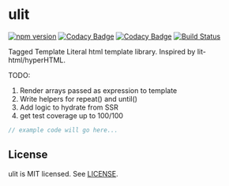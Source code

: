 # ulit
[![npm version](https://badge.fury.io/js/obnano.svg)](https://badge.fury.io/js/ulit)
[![Codacy Badge](https://api.codacy.com/project/badge/Grade/ce1befc6db9e42fabbb3e9e48c75d9e6)](https://www.codacy.com/app/andyrjohnson82/ulit?utm_source=github.com&utm_medium=referral&utm_content=andyrj/ulit&utm_campaign=badger)
[![Codacy Badge](https://api.codacy.com/project/badge/Coverage/ce1befc6db9e42fabbb3e9e48c75d9e6)](https://www.codacy.com/app/andyrjohnson82/ulit?utm_source=github.com&utm_medium=referral&utm_content=andyrj/ulit&utm_campaign=Badge_Coverage)
[![Build Status](https://travis-ci.org/andyrj/ulit.svg?branch=master)](https://travis-ci.org/andyrj/ulit)

Tagged Template Literal html template library.  Inspired by lit-html/hyperHTML.

TODO:
1. Render arrays passed as expression to template
2. Write helpers for repeat() and until()
3. Add logic to hydrate from SSR
4. get test coverage up to 100/100

```jsx
// example code will go here...
```

## License

ulit is MIT licensed. See [LICENSE](LICENSE.md).
